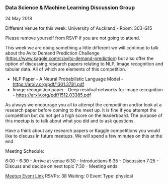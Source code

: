### Data Science & Machine Learning Discussion Group
24 May 2018

Different Venue for this week:
University of Auckland - Room: 303-G15

Please remove yourself from RSVP if you are not going to attend.

This week we are doing something a little different we will continue to talk about the Avito Demand Prediction Challenge (https://www.kaggle.com/c/avito-demand-prediction) but also offer the option of discussing research papers relating to NLP, Image recognition and tabular data. All of which are elements of this competition.
- NLP Paper - A Neural Probabilistic Language Model - https://arxiv.org/pdf/1301.3781.pdf
- Image recognition paper - Deep residual networks for image recognition - https://arxiv.org/pdf/1512.03385.pdf

As always we encourage you all to attempt the competition and/or look at a research paper before coming to the meet up. It is fine if you attempt the competition but do not get a high score on the leaderboard. The purpose of this meetup is to talk about what you did and to ask questions.

Have a think about any research papers or Kaggle competitions you would like to discuss in future meetups. We will spend a few minutes on this at the end

Meeting Schedule:

6:00 - 6:30 - Arrive at venue
6:30 - Introductions
6:35 - Discussion
7:25 - Discuss and decide on next topic
7:30 - Meeting ends

[Meetup Event Link](https://www.meetup.com/Data-Science-Discussion-Auckland/events/246203269)
RSVPs: 38
Waiting: 0
Event Type: physical
